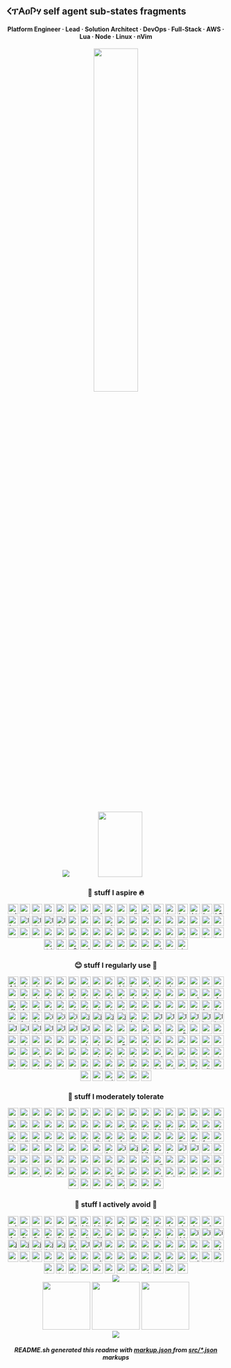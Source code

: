 ## 𐌂ፕ𐌀ዐ𐌐ሃ self agent sub-states fragments

<!-- generated with
     ░░░░░░░░░░░░░░░░░░░░░░░░░░░░░░░░░░░░░░░░░░░░░░░
     ░░█▀▄▀█ ▄▀█ █▀█ █▄▀ █░█ █▀█ ░ ░░█ █▀ █▀█ █▄░█░░
     ░░█░▀░█ █▀█ █▀▄ █░█ █▄█ █▀▀ ▄ █▄█ ▄█ █▄█ █░▀█░░
     ░░ github.com/metaory/markup.json ░░░░░░░░░░░░░ -->
<div
  align="center"
>
  <h4>
    Platform Engineer · Lead · Solution Architect · DevOps · Full-Stack · AWS · Lua · Node · Linux · nVim
  </h4>
</div>

<div
  align="center"
>
  <img
    src="https://raw.githubusercontent.com/metaory/metaory/master/.github/assets/hr1.png"
    width="45%"
   />
</div>
<div
  align="center"
>
  <img
    src="https://raw.githubusercontent.com/metaory/metaory/master/.github/assets/mxc.png"
    valign="center"
   />
  <img
    valign="center"
    height="150"
    width="45%"
    src="https://github-readme-stats.vercel.app/api?bg_color=110022&border_radius=30&count_private=true&disable_animations=false&hide_border=true&hide_rank=false&hide_title=true&include_all_commits=true&locale=en&ring_color=4411FF&show=reviews,discussions_started,discussions_answered,prs_merged,prs_merged_percentage&show_icons=true&text_color=6688FF&username=metaory&"
   />
</div>

<div
  align="center"
>
  <img
    sr="https://raw.githubusercontent.com/metaory/metaory/master/.github/assets/hr2.png"
   />
</div>
<div
  align="center"
>
  <h3>
    🤩 stuff I aspire 🔥
  </h3>
  <img
    alt="adventofcode"
    src="https://cdn.simpleicons.org/adventofcode?viewbox=auto&"
    width="24"
    height="24"
   />
  <img
    alt="arc"
    src="https://cdn.simpleicons.org/arc?viewbox=auto&"
    width="24"
    height="24"
   />
  <img
    alt="arduino"
    src="https://cdn.simpleicons.org/arduino?viewbox=auto&"
    width="24"
    height="24"
   />
  <img
    alt="awesomelists"
    src="https://cdn.simpleicons.org/awesomelists?viewbox=auto&"
    width="24"
    height="24"
   />
  <img
    alt="c"
    src="https://cdn.simpleicons.org/c?viewbox=auto&"
    width="24"
    height="24"
   />
  <img
    alt="cmake"
    src="https://cdn.simpleicons.org/cmake?viewbox=auto&"
    width="24"
    height="24"
   />
  <img
    alt="cncf"
    src="https://cdn.simpleicons.org/cncf?viewbox=auto&"
    width="24"
    height="24"
   />
  <img
    alt="cplusplus"
    src="https://cdn.simpleicons.org/cplusplus?viewbox=auto&"
    width="24"
    height="24"
   />
  <img
    alt="creativecommons"
    src="https://cdn.simpleicons.org/creativecommons?viewbox=auto&"
    width="24"
    height="24"
   />
  <img
    alt="crunchbase"
    src="https://cdn.simpleicons.org/crunchbase?viewbox=auto&"
    width="24"
    height="24"
   />
  <img
    alt="elixir"
    src="https://cdn.simpleicons.org/elixir?viewbox=auto&"
    width="24"
    height="24"
   />
  <img
    alt="erlang"
    src="https://cdn.simpleicons.org/erlang?viewbox=auto&"
    width="24"
    height="24"
   />
  <img
    alt="gnu"
    src="https://cdn.simpleicons.org/gnu?viewbox=auto&"
    width="24"
    height="24"
   />
  <img
    alt="haskell"
    src="https://cdn.simpleicons.org/haskell?viewbox=auto&"
    width="24"
    height="24"
   />
  <img
    alt="houdini"
    src="https://cdn.simpleicons.org/houdini?viewbox=auto&"
    width="24"
    height="24"
   />
  <img
    alt="htmx"
    src="https://cdn.simpleicons.org/htmx?viewbox=auto&"
    width="24"
    height="24"
   />
  <img
    alt="hyprland"
    src="https://cdn.simpleicons.org/hyprland?viewbox=auto&"
    width="24"
    height="24"
   />
  <img
    alt="k3s"
    src="https://cdn.simpleicons.org/k3s?viewbox=auto&"
    width="24"
    height="24"
   />
  <img
    alt="kubernetes"
    src="https://cdn.simpleicons.org/kubernetes?viewbox=auto&"
    width="24"
    height="24"
   />
  <img
    alt="leptos"
    src="https://cdn.simpleicons.org/leptos?viewbox=auto&"
    width="24"
    height="24"
   />
  <img
    alt="libuv"
    src="https://cdn.simpleicons.org/libuv?viewbox=auto&"
    width="24"
    height="24"
   />
  <img
    alt="linuxfoundation"
    src="https://cdn.simpleicons.org/linuxfoundation?viewbox=auto&"
    width="24"
    height="24"
   />
  <img
    alt="llvm"
    src="https://cdn.simpleicons.org/llvm?viewbox=auto&"
    width="24"
    height="24"
   />
  <img
    alt="mapbox"
    src="https://cdn.simpleicons.org/mapbox?viewbox=auto&"
    width="24"
    height="24"
   />
  <img
    alt="mqtt"
    src="https://cdn.simpleicons.org/mqtt?viewbox=auto&"
    width="24"
    height="24"
   />
  <img
    alt="nasa"
    src="https://cdn.simpleicons.org/nasa?viewbox=auto&"
    width="24"
    height="24"
   />
  <img
    alt="nim"
    src="https://cdn.simpleicons.org/nim?viewbox=auto&"
    width="24"
    height="24"
   />
  <img
    alt="ocaml"
    src="https://cdn.simpleicons.org/ocaml?viewbox=auto&"
    width="24"
    height="24"
   />
  <img
    alt="opel"
    src="https://cdn.simpleicons.org/opel?viewbox=auto&"
    width="24"
    height="24"
   />
  <img
    alt="openapiinitiative"
    src="https://cdn.simpleicons.org/openapiinitiative?viewbox=auto&"
    width="24"
    height="24"
   />
  <img
    alt="opencollective"
    src="https://cdn.simpleicons.org/opencollective?viewbox=auto&"
    width="24"
    height="24"
   />
  <img
    alt="openfaas"
    src="https://cdn.simpleicons.org/openfaas?viewbox=auto&"
    width="24"
    height="24"
   />
  <img
    alt="opengl"
    src="https://cdn.simpleicons.org/opengl?viewbox=auto&"
    width="24"
    height="24"
   />
  <img
    alt="openid"
    src="https://cdn.simpleicons.org/openid?viewbox=auto&"
    width="24"
    height="24"
   />
  <img
    alt="openjsfoundation"
    src="https://cdn.simpleicons.org/openjsfoundation?viewbox=auto&"
    width="24"
    height="24"
   />
  <img
    alt="openlayers"
    src="https://cdn.simpleicons.org/openlayers?viewbox=auto&"
    width="24"
    height="24"
   />
  <img
    alt="opensourceinitiative"
    src="https://cdn.simpleicons.org/opensourceinitiative?viewbox=auto&"
    width="24"
    height="24"
   />
  <img
    alt="openssl"
    src="https://cdn.simpleicons.org/openssl?viewbox=auto&"
    width="24"
    height="24"
   />
  <img
    alt="opentofu"
    src="https://cdn.simpleicons.org/opentofu?viewbox=auto&"
    width="24"
    height="24"
   />
  <img
    alt="pocketbase"
    src="https://cdn.simpleicons.org/pocketbase?viewbox=auto&"
    width="24"
    height="24"
   />
  <img
    alt="prometheus"
    src="https://cdn.simpleicons.org/prometheus?viewbox=auto&"
    width="24"
    height="24"
   />
  <img
    alt="protondb"
    src="https://cdn.simpleicons.org/protondb?viewbox=auto&"
    width="24"
    height="24"
   />
  <img
    alt="qwik"
    src="https://cdn.simpleicons.org/qwik?viewbox=auto&"
    width="24"
    height="24"
   />
  <img
    alt="rabbitmq"
    src="https://cdn.simpleicons.org/rabbitmq?viewbox=auto&"
    width="24"
    height="24"
   />
  <img
    alt="remix"
    src="https://cdn.simpleicons.org/remix?viewbox=auto&"
    width="24"
    height="24"
   />
  <img
    alt="rust"
    src="https://cdn.simpleicons.org/rust?viewbox=auto&"
    width="24"
    height="24"
   />
  <img
    alt="sennheiser"
    src="https://cdn.simpleicons.org/sennheiser?viewbox=auto&"
    width="24"
    height="24"
   />
  <img
    alt="snowflake"
    src="https://cdn.simpleicons.org/snowflake?viewbox=auto&"
    width="24"
    height="24"
   />
  <img
    alt="spacex"
    src="https://cdn.simpleicons.org/spacex?viewbox=auto&"
    width="24"
    height="24"
   />
  <img
    alt="stackshare"
    src="https://cdn.simpleicons.org/stackshare?viewbox=auto&"
    width="24"
    height="24"
   />
  <img
    alt="steamdb"
    src="https://cdn.simpleicons.org/steamdb?viewbox=auto&"
    width="24"
    height="24"
   />
  <img
    alt="surrealdb"
    src="https://cdn.simpleicons.org/surrealdb?viewbox=auto&"
    width="24"
    height="24"
   />
  <img
    alt="temporal"
    src="https://cdn.simpleicons.org/temporal?viewbox=auto&"
    width="24"
    height="24"
   />
  <img
    alt="torproject"
    src="https://cdn.simpleicons.org/torproject?viewbox=auto&"
    width="24"
    height="24"
   />
  <img
    alt="trivy"
    src="https://cdn.simpleicons.org/trivy?viewbox=auto&"
    width="24"
    height="24"
   />
  <img
    alt="turso"
    src="https://cdn.simpleicons.org/turso?viewbox=auto&"
    width="24"
    height="24"
   />
  <img
    alt="v8"
    src="https://cdn.simpleicons.org/v8?viewbox=auto&"
    width="24"
    height="24"
   />
  <img
    alt="valve"
    src="https://cdn.simpleicons.org/valve?viewbox=auto&"
    width="24"
    height="24"
   />
  <img
    alt="wasmer"
    src="https://cdn.simpleicons.org/wasmer?viewbox=auto&"
    width="24"
    height="24"
   />
  <img
    alt="wayland"
    src="https://cdn.simpleicons.org/wayland?viewbox=auto&"
    width="24"
    height="24"
   />
  <img
    alt="webassembly"
    src="https://cdn.simpleicons.org/webassembly?viewbox=auto&"
    width="24"
    height="24"
   />
  <img
    alt="webauthn"
    src="https://cdn.simpleicons.org/webauthn?viewbox=auto&"
    width="24"
    height="24"
   />
  <img
    alt="webgl"
    src="https://cdn.simpleicons.org/webgl?viewbox=auto&"
    width="24"
    height="24"
   />
  <img
    alt="xdotorg"
    src="https://cdn.simpleicons.org/xdotorg?viewbox=auto&"
    width="24"
    height="24"
   />
  <img
    alt="zedindustries"
    src="https://cdn.simpleicons.org/zedindustries?viewbox=auto&"
    width="24"
    height="24"
   />
  <img
    alt="zig"
    src="https://cdn.simpleicons.org/zig?viewbox=auto&"
    width="24"
    height="24"
   />
</div>

<div
  align="center"
>
  <img
    sr="https://raw.githubusercontent.com/metaory/metaory/master/.github/assets/hr1.png"
   />
</div>
<div
  align="center"
>
  <h3>
    😊 stuff I regularly use 🚀
  </h3>
  <img
    alt="1dot1dot1dot1"
    src="https://cdn.simpleicons.org/1dot1dot1dot1?viewbox=auto&"
    width="24"
    height="24"
   />
  <img
    alt="alacritty"
    src="https://cdn.simpleicons.org/alacritty?viewbox=auto&"
    width="24"
    height="24"
   />
  <img
    alt="alpinelinux"
    src="https://cdn.simpleicons.org/alpinelinux?viewbox=auto&"
    width="24"
    height="24"
   />
  <img
    alt="archlinux"
    src="https://cdn.simpleicons.org/archlinux?viewbox=auto&"
    width="24"
    height="24"
   />
  <img
    alt="asciidoctor"
    src="https://cdn.simpleicons.org/asciidoctor?viewbox=auto&"
    width="24"
    height="24"
   />
  <img
    alt="asciinema"
    src="https://cdn.simpleicons.org/asciinema?viewbox=auto&"
    width="24"
    height="24"
   />
  <img
    alt="astro"
    src="https://cdn.simpleicons.org/astro?viewbox=auto&"
    width="24"
    height="24"
   />
  <img
    alt="authy"
    src="https://cdn.simpleicons.org/authy?viewbox=auto&"
    width="24"
    height="24"
   />
  <img
    alt="awesomewm"
    src="https://cdn.simpleicons.org/awesomewm?viewbox=auto&"
    width="24"
    height="24"
   />
  <img
    alt="biome"
    src="https://cdn.simpleicons.org/biome?viewbox=auto&"
    width="24"
    height="24"
   />
  <img
    alt="bun"
    src="https://cdn.simpleicons.org/bun?viewbox=auto&"
    width="24"
    height="24"
   />
  <img
    alt="caldotcom"
    src="https://cdn.simpleicons.org/caldotcom?viewbox=auto&"
    width="24"
    height="24"
   />
  <img
    alt="cloudflarepages"
    src="https://cdn.simpleicons.org/cloudflarepages?viewbox=auto&"
    width="24"
    height="24"
   />
  <img
    alt="cloudflareworkers"
    src="https://cdn.simpleicons.org/cloudflareworkers?viewbox=auto&"
    width="24"
    height="24"
   />
  <img
    alt="commitlint"
    src="https://cdn.simpleicons.org/commitlint?viewbox=auto&"
    width="24"
    height="24"
   />
  <img
    alt="crunchyroll"
    src="https://cdn.simpleicons.org/crunchyroll?viewbox=auto&"
    width="24"
    height="24"
   />
  <img
    alt="css3"
    src="https://cdn.simpleicons.org/css3?viewbox=auto&"
    width="24"
    height="24"
   />
  <img
    alt="cssmodules"
    src="https://cdn.simpleicons.org/cssmodules?viewbox=auto&"
    width="24"
    height="24"
   />
  <img
    alt="curl"
    src="https://cdn.simpleicons.org/curl?viewbox=auto&"
    width="24"
    height="24"
   />
  <img
    alt="darkreader"
    src="https://cdn.simpleicons.org/darkreader?viewbox=auto&"
    width="24"
    height="24"
   />
  <img
    alt="deno"
    src="https://cdn.simpleicons.org/deno?viewbox=auto&"
    width="24"
    height="24"
   />
  <img
    alt="devrant"
    src="https://cdn.simpleicons.org/devrant?viewbox=auto&"
    width="24"
    height="24"
   />
  <img
    alt="docker"
    src="https://cdn.simpleicons.org/docker?viewbox=auto&"
    width="24"
    height="24"
   />
  <img
    alt="docusaurus"
    src="https://cdn.simpleicons.org/docusaurus?viewbox=auto&"
    width="24"
    height="24"
   />
  <img
    alt="dota2"
    src="https://cdn.simpleicons.org/dota2?viewbox=auto&"
    width="24"
    height="24"
   />
  <img
    alt="dotenv"
    src="https://cdn.simpleicons.org/dotenv?viewbox=auto&"
    width="24"
    height="24"
   />
  <img
    alt="drizzle"
    src="https://cdn.simpleicons.org/drizzle?viewbox=auto&"
    width="24"
    height="24"
   />
  <img
    alt="duckdb"
    src="https://cdn.simpleicons.org/duckdb?viewbox=auto&"
    width="24"
    height="24"
   />
  <img
    alt="duckduckgo"
    src="https://cdn.simpleicons.org/duckduckgo?viewbox=auto&"
    width="24"
    height="24"
   />
  <img
    alt="elastic"
    src="https://cdn.simpleicons.org/elastic?viewbox=auto&"
    width="24"
    height="24"
   />
  <img
    alt="elasticsearch"
    src="https://cdn.simpleicons.org/elasticsearch?viewbox=auto&"
    width="24"
    height="24"
   />
  <img
    alt="envoyproxy"
    src="https://cdn.simpleicons.org/envoyproxy?viewbox=auto&"
    width="24"
    height="24"
   />
  <img
    alt="esbuild"
    src="https://cdn.simpleicons.org/esbuild?viewbox=auto&"
    width="24"
    height="24"
   />
  <img
    alt="eslint"
    src="https://cdn.simpleicons.org/eslint?viewbox=auto&"
    width="24"
    height="24"
   />
  <img
    alt="excalidraw"
    src="https://cdn.simpleicons.org/excalidraw?viewbox=auto&"
    width="24"
    height="24"
   />
  <img
    alt="fastapi"
    src="https://cdn.simpleicons.org/fastapi?viewbox=auto&"
    width="24"
    height="24"
   />
  <img
    alt="ffmpeg"
    src="https://cdn.simpleicons.org/ffmpeg?viewbox=auto&"
    width="24"
    height="24"
   />
  <img
    alt="fontbase"
    src="https://cdn.simpleicons.org/fontbase?viewbox=auto&"
    width="24"
    height="24"
   />
  <img
    alt="gimp"
    src="https://cdn.simpleicons.org/gimp?viewbox=auto&"
    width="24"
    height="24"
   />
  <img
    alt="giphy"
    src="https://cdn.simpleicons.org/giphy?viewbox=auto&"
    width="24"
    height="24"
   />
  <img
    alt="git"
    src="https://cdn.simpleicons.org/git?viewbox=auto&"
    width="24"
    height="24"
   />
  <img
    alt="gitbook"
    src="https://cdn.simpleicons.org/gitbook?viewbox=auto&"
    width="24"
    height="24"
   />
  <img
    alt="github"
    src="https://cdn.simpleicons.org/github?viewbox=auto&"
    width="24"
    height="24"
   />
  <img
    alt="githubactions"
    src="https://cdn.simpleicons.org/githubactions?viewbox=auto&"
    width="24"
    height="24"
   />
  <img
    alt="githubpages"
    src="https://cdn.simpleicons.org/githubpages?viewbox=auto&"
    width="24"
    height="24"
   />
  <img
    alt="gitkraken"
    src="https://cdn.simpleicons.org/gitkraken?viewbox=auto&"
    width="24"
    height="24"
   />
  <img
    alt="gitter"
    src="https://cdn.simpleicons.org/gitter?viewbox=auto&"
    width="24"
    height="24"
   />
  <img
    alt="gnubash"
    src="https://cdn.simpleicons.org/gnubash?viewbox=auto&"
    width="24"
    height="24"
   />
  <img
    alt="go"
    src="https://cdn.simpleicons.org/go?viewbox=auto&"
    width="24"
    height="24"
   />
  <img
    alt="graphite"
    src="https://cdn.simpleicons.org/graphite?viewbox=auto&"
    width="24"
    height="24"
   />
  <img
    alt="gravatar"
    src="https://cdn.simpleicons.org/gravatar?viewbox=auto&"
    width="24"
    height="24"
   />
  <img
    alt="gtk"
    src="https://cdn.simpleicons.org/gtk?viewbox=auto&"
    width="24"
    height="24"
   />
  <img
    alt="headlessui"
    src="https://cdn.simpleicons.org/headlessui?viewbox=auto&"
    width="24"
    height="24"
   />
  <img
    alt="hono"
    src="https://cdn.simpleicons.org/hono?viewbox=auto&"
    width="24"
    height="24"
   />
  <img
    alt="hoppscotch"
    src="https://cdn.simpleicons.org/hoppscotch?viewbox=auto&"
    width="24"
    height="24"
   />
  <img
    alt="hotjar"
    src="https://cdn.simpleicons.org/hotjar?viewbox=auto&"
    width="24"
    height="24"
   />
  <img
    alt="html5"
    src="https://cdn.simpleicons.org/html5?viewbox=auto&"
    width="24"
    height="24"
   />
  <img
    alt="iconify"
    src="https://cdn.simpleicons.org/iconify?viewbox=auto&"
    width="24"
    height="24"
   />
  <img
    alt="ifttt"
    src="https://cdn.simpleicons.org/ifttt?viewbox=auto&"
    width="24"
    height="24"
   />
  <img
    alt="inkscape"
    src="https://cdn.simpleicons.org/inkscape?viewbox=auto&"
    width="24"
    height="24"
   />
  <img
    alt="javascript"
    src="https://cdn.simpleicons.org/javascript?viewbox=auto&"
    width="24"
    height="24"
   />
  <img
    alt="json"
    src="https://cdn.simpleicons.org/json?viewbox=auto&"
    width="24"
    height="24"
   />
  <img
    alt="jsonwebtokens"
    src="https://cdn.simpleicons.org/jsonwebtokens?viewbox=auto&"
    width="24"
    height="24"
   />
  <img
    alt="jsr"
    src="https://cdn.simpleicons.org/jsr?viewbox=auto&"
    width="24"
    height="24"
   />
  <img
    alt="knowledgebase"
    src="https://cdn.simpleicons.org/knowledgebase?viewbox=auto&"
    width="24"
    height="24"
   />
  <img
    alt="koa"
    src="https://cdn.simpleicons.org/koa?viewbox=auto&"
    width="24"
    height="24"
   />
  <img
    alt="less"
    src="https://cdn.simpleicons.org/less?viewbox=auto&"
    width="24"
    height="24"
   />
  <img
    alt="letsencrypt"
    src="https://cdn.simpleicons.org/letsencrypt?viewbox=auto&"
    width="24"
    height="24"
   />
  <img
    alt="libreoffice"
    src="https://cdn.simpleicons.org/libreoffice?viewbox=auto&"
    width="24"
    height="24"
   />
  <img
    alt="lightning"
    src="https://cdn.simpleicons.org/lightning?viewbox=auto&"
    width="24"
    height="24"
   />
  <img
    alt="linear"
    src="https://cdn.simpleicons.org/linear?viewbox=auto&"
    width="24"
    height="24"
   />
  <img
    alt="linux"
    src="https://cdn.simpleicons.org/linux?viewbox=auto&"
    width="24"
    height="24"
   />
  <img
    alt="linuxcontainers"
    src="https://cdn.simpleicons.org/linuxcontainers?viewbox=auto&"
    width="24"
    height="24"
   />
  <img
    alt="linuxserver"
    src="https://cdn.simpleicons.org/linuxserver?viewbox=auto&"
    width="24"
    height="24"
   />
  <img
    alt="lit"
    src="https://cdn.simpleicons.org/lit?viewbox=auto&"
    width="24"
    height="24"
   />
  <img
    alt="logseq"
    src="https://cdn.simpleicons.org/logseq?viewbox=auto&"
    width="24"
    height="24"
   />
  <img
    alt="loom"
    src="https://cdn.simpleicons.org/loom?viewbox=auto&"
    width="24"
    height="24"
   />
  <img
    alt="lua"
    src="https://cdn.simpleicons.org/lua?viewbox=auto&"
    width="24"
    height="24"
   />
  <img
    alt="lucia"
    src="https://cdn.simpleicons.org/lucia?viewbox=auto&"
    width="24"
    height="24"
   />
  <img
    alt="make"
    src="https://cdn.simpleicons.org/make?viewbox=auto&"
    width="24"
    height="24"
   />
  <img
    alt="man"
    src="https://cdn.simpleicons.org/man?viewbox=auto&"
    width="24"
    height="24"
   />
  <img
    alt="markdown"
    src="https://cdn.simpleicons.org/markdown?viewbox=auto&"
    width="24"
    height="24"
   />
  <img
    alt="mdx"
    src="https://cdn.simpleicons.org/mdx?viewbox=auto&"
    width="24"
    height="24"
   />
  <img
    alt="microstrategy"
    src="https://cdn.simpleicons.org/microstrategy?viewbox=auto&"
    width="24"
    height="24"
   />
  <img
    alt="miro"
    src="https://cdn.simpleicons.org/miro?viewbox=auto&"
    width="24"
    height="24"
   />
  <img
    alt="mpv"
    src="https://cdn.simpleicons.org/mpv?viewbox=auto&"
    width="24"
    height="24"
   />
  <img
    alt="n8n"
    src="https://cdn.simpleicons.org/n8n?viewbox=auto&"
    width="24"
    height="24"
   />
  <img
    alt="neovim"
    src="https://cdn.simpleicons.org/neovim?viewbox=auto&"
    width="24"
    height="24"
   />
  <img
    alt="nginx"
    src="https://cdn.simpleicons.org/nginx?viewbox=auto&"
    width="24"
    height="24"
   />
  <img
    alt="nginxproxymanager"
    src="https://cdn.simpleicons.org/nginxproxymanager?viewbox=auto&"
    width="24"
    height="24"
   />
  <img
    alt="ngrok"
    src="https://cdn.simpleicons.org/ngrok?viewbox=auto&"
    width="24"
    height="24"
   />
  <img
    alt="nixos"
    src="https://cdn.simpleicons.org/nixos?viewbox=auto&"
    width="24"
    height="24"
   />
  <img
    alt="nodedotjs"
    src="https://cdn.simpleicons.org/nodedotjs?viewbox=auto&"
    width="24"
    height="24"
   />
  <img
    alt="nomad"
    src="https://cdn.simpleicons.org/nomad?viewbox=auto&"
    width="24"
    height="24"
   />
  <img
    alt="notion"
    src="https://cdn.simpleicons.org/notion?viewbox=auto&"
    width="24"
    height="24"
   />
  <img
    alt="npm"
    src="https://cdn.simpleicons.org/npm?viewbox=auto&"
    width="24"
    height="24"
   />
  <img
    alt="observable"
    src="https://cdn.simpleicons.org/observable?viewbox=auto&"
    width="24"
    height="24"
   />
  <img
    alt="obsidian"
    src="https://cdn.simpleicons.org/obsidian?viewbox=auto&"
    width="24"
    height="24"
   />
  <img
    alt="outline"
    src="https://cdn.simpleicons.org/outline?viewbox=auto&"
    width="24"
    height="24"
   />
  <img
    alt="p5dotjs"
    src="https://cdn.simpleicons.org/p5dotjs?viewbox=auto&"
    width="24"
    height="24"
   />
  <img
    alt="pagerduty"
    src="https://cdn.simpleicons.org/pagerduty?viewbox=auto&"
    width="24"
    height="24"
   />
  <img
    alt="planetscale"
    src="https://cdn.simpleicons.org/planetscale?viewbox=auto&"
    width="24"
    height="24"
   />
  <img
    alt="postgresql"
    src="https://cdn.simpleicons.org/postgresql?viewbox=auto&"
    width="24"
    height="24"
   />
  <img
    alt="precommit"
    src="https://cdn.simpleicons.org/precommit?viewbox=auto&"
    width="24"
    height="24"
   />
  <img
    alt="prettier"
    src="https://cdn.simpleicons.org/prettier?viewbox=auto&"
    width="24"
    height="24"
   />
  <img
    alt="proton"
    src="https://cdn.simpleicons.org/proton?viewbox=auto&"
    width="24"
    height="24"
   />
  <img
    alt="puppeteer"
    src="https://cdn.simpleicons.org/puppeteer?viewbox=auto&"
    width="24"
    height="24"
   />
  <img
    alt="qmk"
    src="https://cdn.simpleicons.org/qmk?viewbox=auto&"
    width="24"
    height="24"
   />
  <img
    alt="radixui"
    src="https://cdn.simpleicons.org/radixui?viewbox=auto&"
    width="24"
    height="24"
   />
  <img
    alt="replit"
    src="https://cdn.simpleicons.org/replit?viewbox=auto&"
    width="24"
    height="24"
   />
  <img
    alt="rollupdotjs"
    src="https://cdn.simpleicons.org/rollupdotjs?viewbox=auto&"
    width="24"
    height="24"
   />
  <img
    alt="runkit"
    src="https://cdn.simpleicons.org/runkit?viewbox=auto&"
    width="24"
    height="24"
   />
  <img
    alt="semanticrelease"
    src="https://cdn.simpleicons.org/semanticrelease?viewbox=auto&"
    width="24"
    height="24"
   />
  <img
    alt="semver"
    src="https://cdn.simpleicons.org/semver?viewbox=auto&"
    width="24"
    height="24"
   />
  <img
    alt="sentry"
    src="https://cdn.simpleicons.org/sentry?viewbox=auto&"
    width="24"
    height="24"
   />
  <img
    alt="shadcnui"
    src="https://cdn.simpleicons.org/shadcnui?viewbox=auto&"
    width="24"
    height="24"
   />
  <img
    alt="shell"
    src="https://cdn.simpleicons.org/shell?viewbox=auto&"
    width="24"
    height="24"
   />
  <img
    alt="signal"
    src="https://cdn.simpleicons.org/signal?viewbox=auto&"
    width="24"
    height="24"
   />
  <img
    alt="slack"
    src="https://cdn.simpleicons.org/slack?viewbox=auto&"
    width="24"
    height="24"
   />
  <img
    alt="spotify"
    src="https://cdn.simpleicons.org/spotify?viewbox=auto&"
    width="24"
    height="24"
   />
  <img
    alt="sqlite"
    src="https://cdn.simpleicons.org/sqlite?viewbox=auto&"
    width="24"
    height="24"
   />
  <img
    alt="sst"
    src="https://cdn.simpleicons.org/sst?viewbox=auto&"
    width="24"
    height="24"
   />
  <img
    alt="stackbit"
    src="https://cdn.simpleicons.org/stackbit?viewbox=auto&"
    width="24"
    height="24"
   />
  <img
    alt="stackedit"
    src="https://cdn.simpleicons.org/stackedit?viewbox=auto&"
    width="24"
    height="24"
   />
  <img
    alt="standardjs"
    src="https://cdn.simpleicons.org/standardjs?viewbox=auto&"
    width="24"
    height="24"
   />
  <img
    alt="starbucks"
    src="https://cdn.simpleicons.org/starbucks?viewbox=auto&"
    width="24"
    height="24"
   />
  <img
    alt="steam"
    src="https://cdn.simpleicons.org/steam?viewbox=auto&"
    width="24"
    height="24"
   />
  <img
    alt="stencil"
    src="https://cdn.simpleicons.org/stencil?viewbox=auto&"
    width="24"
    height="24"
   />
  <img
    alt="stylelint"
    src="https://cdn.simpleicons.org/stylelint?viewbox=auto&"
    width="24"
    height="24"
   />
  <img
    alt="stylus"
    src="https://cdn.simpleicons.org/stylus?viewbox=auto&"
    width="24"
    height="24"
   />
  <img
    alt="suckless"
    src="https://cdn.simpleicons.org/suckless?viewbox=auto&"
    width="24"
    height="24"
   />
  <img
    alt="svelte"
    src="https://cdn.simpleicons.org/svelte?viewbox=auto&"
    width="24"
    height="24"
   />
  <img
    alt="svg"
    src="https://cdn.simpleicons.org/svg?viewbox=auto&"
    width="24"
    height="24"
   />
  <img
    alt="swc"
    src="https://cdn.simpleicons.org/swc?viewbox=auto&"
    width="24"
    height="24"
   />
  <img
    alt="tauri"
    src="https://cdn.simpleicons.org/tauri?viewbox=auto&"
    width="24"
    height="24"
   />
  <img
    alt="tmux"
    src="https://cdn.simpleicons.org/tmux?viewbox=auto&"
    width="24"
    height="24"
   />
  <img
    alt="toml"
    src="https://cdn.simpleicons.org/toml?viewbox=auto&"
    width="24"
    height="24"
   />
  <img
    alt="travisci"
    src="https://cdn.simpleicons.org/travisci?viewbox=auto&"
    width="24"
    height="24"
   />
  <img
    alt="tui"
    src="https://cdn.simpleicons.org/tui?viewbox=auto&"
    width="24"
    height="24"
   />
  <img
    alt="unicode"
    src="https://cdn.simpleicons.org/unicode?viewbox=auto&"
    width="24"
    height="24"
   />
  <img
    alt="uniqlo"
    src="https://cdn.simpleicons.org/uniqlo?viewbox=auto&"
    width="24"
    height="24"
   />
  <img
    alt="vim"
    src="https://cdn.simpleicons.org/vim?viewbox=auto&"
    width="24"
    height="24"
   />
  <img
    alt="vite"
    src="https://cdn.simpleicons.org/vite?viewbox=auto&"
    width="24"
    height="24"
   />
  <img
    alt="wakatime"
    src="https://cdn.simpleicons.org/wakatime?viewbox=auto&"
    width="24"
    height="24"
   />
  <img
    alt="webcomponentsdotorg"
    src="https://cdn.simpleicons.org/webcomponentsdotorg?viewbox=auto&"
    width="24"
    height="24"
   />
  <img
    alt="wezterm"
    src="https://cdn.simpleicons.org/wezterm?viewbox=auto&"
    width="24"
    height="24"
   />
  <img
    alt="wikidata"
    src="https://cdn.simpleicons.org/wikidata?viewbox=auto&"
    width="24"
    height="24"
   />
  <img
    alt="yaml"
    src="https://cdn.simpleicons.org/yaml?viewbox=auto&"
    width="24"
    height="24"
   />
  <img
    alt="zapier"
    src="https://cdn.simpleicons.org/zapier?viewbox=auto&"
    width="24"
    height="24"
   />
  <img
    alt="zsh"
    src="https://cdn.simpleicons.org/zsh?viewbox=auto&"
    width="24"
    height="24"
   />
</div>

<div
  align="center"
>
  <img
    sr="https://raw.githubusercontent.com/metaory/metaory/master/.github/assets/hr2.png"
   />
</div>
<div
  align="center"
>
  <h3>
    🤢 stuff I moderately tolerate
  </h3>
  <img
    alt="amazon"
    src="https://cdn.simpleicons.org/amazon?viewbox=auto&"
    width="24"
    height="24"
   />
  <img
    alt="amazonapigateway"
    src="https://cdn.simpleicons.org/amazonapigateway?viewbox=auto&"
    width="24"
    height="24"
   />
  <img
    alt="amazoncloudwatch"
    src="https://cdn.simpleicons.org/amazoncloudwatch?viewbox=auto&"
    width="24"
    height="24"
   />
  <img
    alt="amazoncognito"
    src="https://cdn.simpleicons.org/amazoncognito?viewbox=auto&"
    width="24"
    height="24"
   />
  <img
    alt="amazondocumentdb"
    src="https://cdn.simpleicons.org/amazondocumentdb?viewbox=auto&"
    width="24"
    height="24"
   />
  <img
    alt="amazondynamodb"
    src="https://cdn.simpleicons.org/amazondynamodb?viewbox=auto&"
    width="24"
    height="24"
   />
  <img
    alt="amazonec2"
    src="https://cdn.simpleicons.org/amazonec2?viewbox=auto&"
    width="24"
    height="24"
   />
  <img
    alt="amazonecs"
    src="https://cdn.simpleicons.org/amazonecs?viewbox=auto&"
    width="24"
    height="24"
   />
  <img
    alt="amazoneks"
    src="https://cdn.simpleicons.org/amazoneks?viewbox=auto&"
    width="24"
    height="24"
   />
  <img
    alt="amazonelasticache"
    src="https://cdn.simpleicons.org/amazonelasticache?viewbox=auto&"
    width="24"
    height="24"
   />
  <img
    alt="amazoniam"
    src="https://cdn.simpleicons.org/amazoniam?viewbox=auto&"
    width="24"
    height="24"
   />
  <img
    alt="amazonroute53"
    src="https://cdn.simpleicons.org/amazonroute53?viewbox=auto&"
    width="24"
    height="24"
   />
  <img
    alt="amazons3"
    src="https://cdn.simpleicons.org/amazons3?viewbox=auto&"
    width="24"
    height="24"
   />
  <img
    alt="amazonsimpleemailservice"
    src="https://cdn.simpleicons.org/amazonsimpleemailservice?viewbox=auto&"
    width="24"
    height="24"
   />
  <img
    alt="amazonsqs"
    src="https://cdn.simpleicons.org/amazonsqs?viewbox=auto&"
    width="24"
    height="24"
   />
  <img
    alt="amazonwebservices"
    src="https://cdn.simpleicons.org/amazonwebservices?viewbox=auto&"
    width="24"
    height="24"
   />
  <img
    alt="antdesign"
    src="https://cdn.simpleicons.org/antdesign?viewbox=auto&"
    width="24"
    height="24"
   />
  <img
    alt="anthropic"
    src="https://cdn.simpleicons.org/anthropic?viewbox=auto&"
    width="24"
    height="24"
   />
  <img
    alt="apache"
    src="https://cdn.simpleicons.org/apache?viewbox=auto&"
    width="24"
    height="24"
   />
  <img
    alt="apollographql"
    src="https://cdn.simpleicons.org/apollographql?viewbox=auto&"
    width="24"
    height="24"
   />
  <img
    alt="apple"
    src="https://cdn.simpleicons.org/apple?viewbox=auto&"
    width="24"
    height="24"
   />
  <img
    alt="argo"
    src="https://cdn.simpleicons.org/argo?viewbox=auto&"
    width="24"
    height="24"
   />
  <img
    alt="asana"
    src="https://cdn.simpleicons.org/asana?viewbox=auto&"
    width="24"
    height="24"
   />
  <img
    alt="auth0"
    src="https://cdn.simpleicons.org/auth0?viewbox=auto&"
    width="24"
    height="24"
   />
  <img
    alt="awsamplify"
    src="https://cdn.simpleicons.org/awsamplify?viewbox=auto&"
    width="24"
    height="24"
   />
  <img
    alt="awslambda"
    src="https://cdn.simpleicons.org/awslambda?viewbox=auto&"
    width="24"
    height="24"
   />
  <img
    alt="awssecretsmanager"
    src="https://cdn.simpleicons.org/awssecretsmanager?viewbox=auto&"
    width="24"
    height="24"
   />
  <img
    alt="axios"
    src="https://cdn.simpleicons.org/axios?viewbox=auto&"
    width="24"
    height="24"
   />
  <img
    alt="babel"
    src="https://cdn.simpleicons.org/babel?viewbox=auto&"
    width="24"
    height="24"
   />
  <img
    alt="backbonedotjs"
    src="https://cdn.simpleicons.org/backbonedotjs?viewbox=auto&"
    width="24"
    height="24"
   />
  <img
    alt="bit"
    src="https://cdn.simpleicons.org/bit?viewbox=auto&"
    width="24"
    height="24"
   />
  <img
    alt="brave"
    src="https://cdn.simpleicons.org/brave?viewbox=auto&"
    width="24"
    height="24"
   />
  <img
    alt="buildkite"
    src="https://cdn.simpleicons.org/buildkite?viewbox=auto&"
    width="24"
    height="24"
   />
  <img
    alt="calendly"
    src="https://cdn.simpleicons.org/calendly?viewbox=auto&"
    width="24"
    height="24"
   />
  <img
    alt="centos"
    src="https://cdn.simpleicons.org/centos?viewbox=auto&"
    width="24"
    height="24"
   />
  <img
    alt="circleci"
    src="https://cdn.simpleicons.org/circleci?viewbox=auto&"
    width="24"
    height="24"
   />
  <img
    alt="clerk"
    src="https://cdn.simpleicons.org/clerk?viewbox=auto&"
    width="24"
    height="24"
   />
  <img
    alt="clickup"
    src="https://cdn.simpleicons.org/clickup?viewbox=auto&"
    width="24"
    height="24"
   />
  <img
    alt="cloudflare"
    src="https://cdn.simpleicons.org/cloudflare?viewbox=auto&"
    width="24"
    height="24"
   />
  <img
    alt="codesandbox"
    src="https://cdn.simpleicons.org/codesandbox?viewbox=auto&"
    width="24"
    height="24"
   />
  <img
    alt="couchbase"
    src="https://cdn.simpleicons.org/couchbase?viewbox=auto&"
    width="24"
    height="24"
   />
  <img
    alt="crowdin"
    src="https://cdn.simpleicons.org/crowdin?viewbox=auto&"
    width="24"
    height="24"
   />
  <img
    alt="datadog"
    src="https://cdn.simpleicons.org/datadog?viewbox=auto&"
    width="24"
    height="24"
   />
  <img
    alt="dbeaver"
    src="https://cdn.simpleicons.org/dbeaver?viewbox=auto&"
    width="24"
    height="24"
   />
  <img
    alt="debian"
    src="https://cdn.simpleicons.org/debian?viewbox=auto&"
    width="24"
    height="24"
   />
  <img
    alt="dependabot"
    src="https://cdn.simpleicons.org/dependabot?viewbox=auto&"
    width="24"
    height="24"
   />
  <img
    alt="discord"
    src="https://cdn.simpleicons.org/discord?viewbox=auto&"
    width="24"
    height="24"
   />
  <img
    alt="electron"
    src="https://cdn.simpleicons.org/electron?viewbox=auto&"
    width="24"
    height="24"
   />
  <img
    alt="expo"
    src="https://cdn.simpleicons.org/expo?viewbox=auto&"
    width="24"
    height="24"
   />
  <img
    alt="express"
    src="https://cdn.simpleicons.org/express?viewbox=auto&"
    width="24"
    height="24"
   />
  <img
    alt="figma"
    src="https://cdn.simpleicons.org/figma?viewbox=auto&"
    width="24"
    height="24"
   />
  <img
    alt="firefox"
    src="https://cdn.simpleicons.org/firefox?viewbox=auto&"
    width="24"
    height="24"
   />
  <img
    alt="formik"
    src="https://cdn.simpleicons.org/formik?viewbox=auto&"
    width="24"
    height="24"
   />
  <img
    alt="gatsby"
    src="https://cdn.simpleicons.org/gatsby?viewbox=auto&"
    width="24"
    height="24"
   />
  <img
    alt="genius"
    src="https://cdn.simpleicons.org/genius?viewbox=auto&"
    width="24"
    height="24"
   />
  <img
    alt="gmail"
    src="https://cdn.simpleicons.org/gmail?viewbox=auto&"
    width="24"
    height="24"
   />
  <img
    alt="gnuemacs"
    src="https://cdn.simpleicons.org/gnuemacs?viewbox=auto&"
    width="24"
    height="24"
   />
  <img
    alt="google"
    src="https://cdn.simpleicons.org/google?viewbox=auto&"
    width="24"
    height="24"
   />
  <img
    alt="googlechrome"
    src="https://cdn.simpleicons.org/googlechrome?viewbox=auto&"
    width="24"
    height="24"
   />
  <img
    alt="googlecloud"
    src="https://cdn.simpleicons.org/googlecloud?viewbox=auto&"
    width="24"
    height="24"
   />
  <img
    alt="grafana"
    src="https://cdn.simpleicons.org/grafana?viewbox=auto&"
    width="24"
    height="24"
   />
  <img
    alt="graphql"
    src="https://cdn.simpleicons.org/graphql?viewbox=auto&"
    width="24"
    height="24"
   />
  <img
    alt="hubspot"
    src="https://cdn.simpleicons.org/hubspot?viewbox=auto&"
    width="24"
    height="24"
   />
  <img
    alt="icon"
    src="https://cdn.simpleicons.org/icon?viewbox=auto&"
    width="24"
    height="24"
   />
  <img
    alt="jetbrains"
    src="https://cdn.simpleicons.org/jetbrains?viewbox=auto&"
    width="24"
    height="24"
   />
  <img
    alt="kibana"
    src="https://cdn.simpleicons.org/kibana?viewbox=auto&"
    width="24"
    height="24"
   />
  <img
    alt="knexdotjs"
    src="https://cdn.simpleicons.org/knexdotjs?viewbox=auto&"
    width="24"
    height="24"
   />
  <img
    alt="kubernetes"
    src="https://cdn.simpleicons.org/kubernetes?viewbox=auto&"
    width="24"
    height="24"
   />
  <img
    alt="less"
    src="https://cdn.simpleicons.org/less?viewbox=auto&"
    width="24"
    height="24"
   />
  <img
    alt="logstash"
    src="https://cdn.simpleicons.org/logstash?viewbox=auto&"
    width="24"
    height="24"
   />
  <img
    alt="mailchimp"
    src="https://cdn.simpleicons.org/mailchimp?viewbox=auto&"
    width="24"
    height="24"
   />
  <img
    alt="mozilla"
    src="https://cdn.simpleicons.org/mozilla?viewbox=auto&"
    width="24"
    height="24"
   />
  <img
    alt="nestjs"
    src="https://cdn.simpleicons.org/nestjs?viewbox=auto&"
    width="24"
    height="24"
   />
  <img
    alt="nextdotjs"
    src="https://cdn.simpleicons.org/nextdotjs?viewbox=auto&"
    width="24"
    height="24"
   />
  <img
    alt="nuxtdotjs"
    src="https://cdn.simpleicons.org/nuxtdotjs?viewbox=auto&"
    width="24"
    height="24"
   />
  <img
    alt="openvpn"
    src="https://cdn.simpleicons.org/openvpn?viewbox=auto&"
    width="24"
    height="24"
   />
  <img
    alt="owasp"
    src="https://cdn.simpleicons.org/owasp?viewbox=auto&"
    width="24"
    height="24"
   />
  <img
    alt="perl"
    src="https://cdn.simpleicons.org/perl?viewbox=auto&"
    width="24"
    height="24"
   />
  <img
    alt="pnpm"
    src="https://cdn.simpleicons.org/pnpm?viewbox=auto&"
    width="24"
    height="24"
   />
  <img
    alt="podman"
    src="https://cdn.simpleicons.org/podman?viewbox=auto&"
    width="24"
    height="24"
   />
  <img
    alt="posthog"
    src="https://cdn.simpleicons.org/posthog?viewbox=auto&"
    width="24"
    height="24"
   />
  <img
    alt="postman"
    src="https://cdn.simpleicons.org/postman?viewbox=auto&"
    width="24"
    height="24"
   />
  <img
    alt="pug"
    src="https://cdn.simpleicons.org/pug?viewbox=auto&"
    width="24"
    height="24"
   />
  <img
    alt="pwa"
    src="https://cdn.simpleicons.org/pwa?viewbox=auto&"
    width="24"
    height="24"
   />
  <img
    alt="railway"
    src="https://cdn.simpleicons.org/railway?viewbox=auto&"
    width="24"
    height="24"
   />
  <img
    alt="react"
    src="https://cdn.simpleicons.org/react?viewbox=auto&"
    width="24"
    height="24"
   />
  <img
    alt="reactquery"
    src="https://cdn.simpleicons.org/reactquery?viewbox=auto&"
    width="24"
    height="24"
   />
  <img
    alt="redis"
    src="https://cdn.simpleicons.org/redis?viewbox=auto&"
    width="24"
    height="24"
   />
  <img
    alt="render"
    src="https://cdn.simpleicons.org/render?viewbox=auto&"
    width="24"
    height="24"
   />
  <img
    alt="sass"
    src="https://cdn.simpleicons.org/sass?viewbox=auto&"
    width="24"
    height="24"
   />
  <img
    alt="sequelize"
    src="https://cdn.simpleicons.org/sequelize?viewbox=auto&"
    width="24"
    height="24"
   />
  <img
    alt="snyk"
    src="https://cdn.simpleicons.org/snyk?viewbox=auto&"
    width="24"
    height="24"
   />
  <img
    alt="solid"
    src="https://cdn.simpleicons.org/solid?viewbox=auto&"
    width="24"
    height="24"
   />
  <img
    alt="stackexchange"
    src="https://cdn.simpleicons.org/stackexchange?viewbox=auto&"
    width="24"
    height="24"
   />
  <img
    alt="stackoverflow"
    src="https://cdn.simpleicons.org/stackoverflow?viewbox=auto&"
    width="24"
    height="24"
   />
  <img
    alt="stripe"
    src="https://cdn.simpleicons.org/stripe?viewbox=auto&"
    width="24"
    height="24"
   />
  <img
    alt="supabase"
    src="https://cdn.simpleicons.org/supabase?viewbox=auto&"
    width="24"
    height="24"
   />
  <img
    alt="swagger"
    src="https://cdn.simpleicons.org/swagger?viewbox=auto&"
    width="24"
    height="24"
   />
  <img
    alt="tailwindcss"
    src="https://cdn.simpleicons.org/tailwindcss?viewbox=auto&"
    width="24"
    height="24"
   />
  <img
    alt="terraform"
    src="https://cdn.simpleicons.org/terraform?viewbox=auto&"
    width="24"
    height="24"
   />
  <img
    alt="testinglibrary"
    src="https://cdn.simpleicons.org/testinglibrary?viewbox=auto&"
    width="24"
    height="24"
   />
  <img
    alt="trpc"
    src="https://cdn.simpleicons.org/trpc?viewbox=auto&"
    width="24"
    height="24"
   />
  <img
    alt="twilio"
    src="https://cdn.simpleicons.org/twilio?viewbox=auto&"
    width="24"
    height="24"
   />
  <img
    alt="twitch"
    src="https://cdn.simpleicons.org/twitch?viewbox=auto&"
    width="24"
    height="24"
   />
  <img
    alt="typeorm"
    src="https://cdn.simpleicons.org/typeorm?viewbox=auto&"
    width="24"
    height="24"
   />
  <img
    alt="typescript"
    src="https://cdn.simpleicons.org/typescript?viewbox=auto&"
    width="24"
    height="24"
   />
  <img
    alt="unpkg"
    src="https://cdn.simpleicons.org/unpkg?viewbox=auto&"
    width="24"
    height="24"
   />
  <img
    alt="unsplash"
    src="https://cdn.simpleicons.org/unsplash?viewbox=auto&"
    width="24"
    height="24"
   />
  <img
    alt="upstash"
    src="https://cdn.simpleicons.org/upstash?viewbox=auto&"
    width="24"
    height="24"
   />
  <img
    alt="vercel"
    src="https://cdn.simpleicons.org/vercel?viewbox=auto&"
    width="24"
    height="24"
   />
  <img
    alt="vuedotjs"
    src="https://cdn.simpleicons.org/vuedotjs?viewbox=auto&"
    width="24"
    height="24"
   />
  <img
    alt="webrtc"
    src="https://cdn.simpleicons.org/webrtc?viewbox=auto&"
    width="24"
    height="24"
   />
  <img
    alt="wireshark"
    src="https://cdn.simpleicons.org/wireshark?viewbox=auto&"
    width="24"
    height="24"
   />
  <img
    alt="x"
    src="https://cdn.simpleicons.org/x?viewbox=auto&"
    width="24"
    height="24"
   />
  <img
    alt="xo"
    src="https://cdn.simpleicons.org/xo?viewbox=auto&"
    width="24"
    height="24"
   />
  <img
    alt="ycombinator"
    src="https://cdn.simpleicons.org/ycombinator?viewbox=auto&"
    width="24"
    height="24"
   />
</div>

<div
  align="center"
>
  <img
    sr="https://raw.githubusercontent.com/metaory/metaory/master/.github/assets/hr2.png"
   />
</div>
<div
  align="center"
>
  <h3>
    🤮 stuff I actively avoid 💩
  </h3>
  <img
    alt="adobe"
    src="https://cdn.simpleicons.org/adobe?viewbox=auto&"
    width="24"
    height="24"
   />
  <img
    alt="angular"
    src="https://cdn.simpleicons.org/angular?viewbox=auto&"
    width="24"
    height="24"
   />
  <img
    alt="ansible"
    src="https://cdn.simpleicons.org/ansible?viewbox=auto&"
    width="24"
    height="24"
   />
  <img
    alt="apachecordova"
    src="https://cdn.simpleicons.org/apachecordova?viewbox=auto&"
    width="24"
    height="24"
   />
  <img
    alt="apachejmeter"
    src="https://cdn.simpleicons.org/apachejmeter?viewbox=auto&"
    width="24"
    height="24"
   />
  <img
    alt="atlassian"
    src="https://cdn.simpleicons.org/atlassian?viewbox=auto&"
    width="24"
    height="24"
   />
  <img
    alt="bitbucket"
    src="https://cdn.simpleicons.org/bitbucket?viewbox=auto&"
    width="24"
    height="24"
   />
  <img
    alt="bitcoin"
    src="https://cdn.simpleicons.org/bitcoin?viewbox=auto&"
    width="24"
    height="24"
   />
  <img
    alt="bootstrap"
    src="https://cdn.simpleicons.org/bootstrap?viewbox=auto&"
    width="24"
    height="24"
   />
  <img
    alt="chef"
    src="https://cdn.simpleicons.org/chef?viewbox=auto&"
    width="24"
    height="24"
   />
  <img
    alt="confluence"
    src="https://cdn.simpleicons.org/confluence?viewbox=auto&"
    width="24"
    height="24"
   />
  <img
    alt="digitalocean"
    src="https://cdn.simpleicons.org/digitalocean?viewbox=auto&"
    width="24"
    height="24"
   />
  <img
    alt="django"
    src="https://cdn.simpleicons.org/django?viewbox=auto&"
    width="24"
    height="24"
   />
  <img
    alt="dotnet"
    src="https://cdn.simpleicons.org/dotnet?viewbox=auto&"
    width="24"
    height="24"
   />
  <img
    alt="drupal"
    src="https://cdn.simpleicons.org/drupal?viewbox=auto&"
    width="24"
    height="24"
   />
  <img
    alt="dynatrace"
    src="https://cdn.simpleicons.org/dynatrace?viewbox=auto&"
    width="24"
    height="24"
   />
  <img
    alt="eclipseide"
    src="https://cdn.simpleicons.org/eclipseide?viewbox=auto&"
    width="24"
    height="24"
   />
  <img
    alt="emberdotjs"
    src="https://cdn.simpleicons.org/emberdotjs?viewbox=auto&"
    width="24"
    height="24"
   />
  <img
    alt="facebook"
    src="https://cdn.simpleicons.org/facebook?viewbox=auto&"
    width="24"
    height="24"
   />
  <img
    alt="firebase"
    src="https://cdn.simpleicons.org/firebase?viewbox=auto&"
    width="24"
    height="24"
   />
  <img
    alt="fishshell"
    src="https://cdn.simpleicons.org/fishshell?viewbox=auto&"
    width="24"
    height="24"
   />
  <img
    alt="flask"
    src="https://cdn.simpleicons.org/flask?viewbox=auto&"
    width="24"
    height="24"
   />
  <img
    alt="flathub"
    src="https://cdn.simpleicons.org/flathub?viewbox=auto&"
    width="24"
    height="24"
   />
  <img
    alt="flatpak"
    src="https://cdn.simpleicons.org/flatpak?viewbox=auto&"
    width="24"
    height="24"
   />
  <img
    alt="githubcopilot"
    src="https://cdn.simpleicons.org/githubcopilot?viewbox=auto&"
    width="24"
    height="24"
   />
  <img
    alt="gitlab"
    src="https://cdn.simpleicons.org/gitlab?viewbox=auto&"
    width="24"
    height="24"
   />
  <img
    alt="gnome"
    src="https://cdn.simpleicons.org/gnome?viewbox=auto&"
    width="24"
    height="24"
   />
  <img
    alt="grunt"
    src="https://cdn.simpleicons.org/grunt?viewbox=auto&"
    width="24"
    height="24"
   />
  <img
    alt="gulp"
    src="https://cdn.simpleicons.org/gulp?viewbox=auto&"
    width="24"
    height="24"
   />
  <img
    alt="handlebarsdotjs"
    src="https://cdn.simpleicons.org/handlebarsdotjs?viewbox=auto&"
    width="24"
    height="24"
   />
  <img
    alt="hashicorp"
    src="https://cdn.simpleicons.org/hashicorp?viewbox=auto&"
    width="24"
    height="24"
   />
  <img
    alt="heroku"
    src="https://cdn.simpleicons.org/heroku?viewbox=auto&"
    width="24"
    height="24"
   />
  <img
    alt="hibernate"
    src="https://cdn.simpleicons.org/hibernate?viewbox=auto&"
    width="24"
    height="24"
   />
  <img
    alt="insomnia"
    src="https://cdn.simpleicons.org/insomnia?viewbox=auto&"
    width="24"
    height="24"
   />
  <img
    alt="instagram"
    src="https://cdn.simpleicons.org/instagram?viewbox=auto&"
    width="24"
    height="24"
   />
  <img
    alt="ionic"
    src="https://cdn.simpleicons.org/ionic?viewbox=auto&"
    width="24"
    height="24"
   />
  <img
    alt="jenkins"
    src="https://cdn.simpleicons.org/jenkins?viewbox=auto&"
    width="24"
    height="24"
   />
  <img
    alt="jest"
    src="https://cdn.simpleicons.org/jest?viewbox=auto&"
    width="24"
    height="24"
   />
  <img
    alt="jira"
    src="https://cdn.simpleicons.org/jira?viewbox=auto&"
    width="24"
    height="24"
   />
  <img
    alt="jirasoftware"
    src="https://cdn.simpleicons.org/jirasoftware?viewbox=auto&"
    width="24"
    height="24"
   />
  <img
    alt="jquery"
    src="https://cdn.simpleicons.org/jquery?viewbox=auto&"
    width="24"
    height="24"
   />
  <img
    alt="kde"
    src="https://cdn.simpleicons.org/kde?viewbox=auto&"
    width="24"
    height="24"
   />
  <img
    alt="laravel"
    src="https://cdn.simpleicons.org/laravel?viewbox=auto&"
    width="24"
    height="24"
   />
  <img
    alt="lodash"
    src="https://cdn.simpleicons.org/lodash?viewbox=auto&"
    width="24"
    height="24"
   />
  <img
    alt="meta"
    src="https://cdn.simpleicons.org/meta?viewbox=auto&"
    width="24"
    height="24"
   />
  <img
    alt="mobx"
    src="https://cdn.simpleicons.org/mobx?viewbox=auto&"
    width="24"
    height="24"
   />
  <img
    alt="mocha"
    src="https://cdn.simpleicons.org/mocha?viewbox=auto&"
    width="24"
    height="24"
   />
  <img
    alt="modx"
    src="https://cdn.simpleicons.org/modx?viewbox=auto&"
    width="24"
    height="24"
   />
  <img
    alt="mongodb"
    src="https://cdn.simpleicons.org/mongodb?viewbox=auto&"
    width="24"
    height="24"
   />
  <img
    alt="mongoose"
    src="https://cdn.simpleicons.org/mongoose?viewbox=auto&"
    width="24"
    height="24"
   />
  <img
    alt="mongoosedotws"
    src="https://cdn.simpleicons.org/mongoosedotws?viewbox=auto&"
    width="24"
    height="24"
   />
  <img
    alt="mui"
    src="https://cdn.simpleicons.org/mui?viewbox=auto&"
    width="24"
    height="24"
   />
  <img
    alt="newrelic"
    src="https://cdn.simpleicons.org/newrelic?viewbox=auto&"
    width="24"
    height="24"
   />
  <img
    alt="php"
    src="https://cdn.simpleicons.org/php?viewbox=auto&"
    width="24"
    height="24"
   />
  <img
    alt="postcss"
    src="https://cdn.simpleicons.org/postcss?viewbox=auto&"
    width="24"
    height="24"
   />
  <img
    alt="prisma"
    src="https://cdn.simpleicons.org/prisma?viewbox=auto&"
    width="24"
    height="24"
   />
  <img
    alt="puppet"
    src="https://cdn.simpleicons.org/puppet?viewbox=auto&"
    width="24"
    height="24"
   />
  <img
    alt="python"
    src="https://cdn.simpleicons.org/python?viewbox=auto&"
    width="24"
    height="24"
   />
  <img
    alt="qt"
    src="https://cdn.simpleicons.org/qt?viewbox=auto&"
    width="24"
    height="24"
   />
  <img
    alt="reddit"
    src="https://cdn.simpleicons.org/reddit?viewbox=auto&"
    width="24"
    height="24"
   />
  <img
    alt="redux"
    src="https://cdn.simpleicons.org/redux?viewbox=auto&"
    width="24"
    height="24"
   />
  <img
    alt="relay"
    src="https://cdn.simpleicons.org/relay?viewbox=auto&"
    width="24"
    height="24"
   />
  <img
    alt="ruby"
    src="https://cdn.simpleicons.org/ruby?viewbox=auto&"
    width="24"
    height="24"
   />
  <img
    alt="rubyonrails"
    src="https://cdn.simpleicons.org/rubyonrails?viewbox=auto&"
    width="24"
    height="24"
   />
  <img
    alt="safari"
    src="https://cdn.simpleicons.org/safari?viewbox=auto&"
    width="24"
    height="24"
   />
  <img
    alt="sap"
    src="https://cdn.simpleicons.org/sap?viewbox=auto&"
    width="24"
    height="24"
   />
  <img
    alt="selenium"
    src="https://cdn.simpleicons.org/selenium?viewbox=auto&"
    width="24"
    height="24"
   />
  <img
    alt="socketdotio"
    src="https://cdn.simpleicons.org/socketdotio?viewbox=auto&"
    width="24"
    height="24"
   />
  <img
    alt="sonarcloud"
    src="https://cdn.simpleicons.org/sonarcloud?viewbox=auto&"
    width="24"
    height="24"
   />
  <img
    alt="splunk"
    src="https://cdn.simpleicons.org/splunk?viewbox=auto&"
    width="24"
    height="24"
   />
  <img
    alt="springboot"
    src="https://cdn.simpleicons.org/springboot?viewbox=auto&"
    width="24"
    height="24"
   />
  <img
    alt="storybook"
    src="https://cdn.simpleicons.org/storybook?viewbox=auto&"
    width="24"
    height="24"
   />
  <img
    alt="tampermonkey"
    src="https://cdn.simpleicons.org/tampermonkey?viewbox=auto&"
    width="24"
    height="24"
   />
  <img
    alt="tensorflow"
    src="https://cdn.simpleicons.org/tensorflow?viewbox=auto&"
    width="24"
    height="24"
   />
  <img
    alt="tinder"
    src="https://cdn.simpleicons.org/tinder?viewbox=auto&"
    width="24"
    height="24"
   />
  <img
    alt="vagrant"
    src="https://cdn.simpleicons.org/vagrant?viewbox=auto&"
    width="24"
    height="24"
   />
  <img
    alt="web3dotjs"
    src="https://cdn.simpleicons.org/web3dotjs?viewbox=auto&"
    width="24"
    height="24"
   />
  <img
    alt="webex"
    src="https://cdn.simpleicons.org/webex?viewbox=auto&"
    width="24"
    height="24"
   />
  <img
    alt="webflow"
    src="https://cdn.simpleicons.org/webflow?viewbox=auto&"
    width="24"
    height="24"
   />
  <img
    alt="webpack"
    src="https://cdn.simpleicons.org/webpack?viewbox=auto&"
    width="24"
    height="24"
   />
  <img
    alt="wix"
    src="https://cdn.simpleicons.org/wix?viewbox=auto&"
    width="24"
    height="24"
   />
  <img
    alt="wordpress"
    src="https://cdn.simpleicons.org/wordpress?viewbox=auto&"
    width="24"
    height="24"
   />
  <img
    alt="youtube"
    src="https://cdn.simpleicons.org/youtube?viewbox=auto&"
    width="24"
    height="24"
   />
  <img
    alt="zoom"
    src="https://cdn.simpleicons.org/zoom?viewbox=auto&"
    width="24"
    height="24"
   />
</div>
<div
  align="center"
>
  <img
    src="https://raw.githubusercontent.com/metaory/metaory/master/.github/assets/hr2.png"
   />
</div>
<div
  align="center"
>
  <img
    height="110"
    src="https://streak-stats.demolab.com?background=10,000000,110022,110033&border_radius=30&card_width=200&currStreakLabel=1177DD&currStreakNum=CC3377&dates=6644DD&excludeDaysLabel=DDAA33&fire=1177DD&hide_border=true&hide_current_streak=false&hide_longest_streak=true&hide_total_contributions=true&mode=weekly&ring=6644DD&sideLabels=1177DD&sideNums=6644DD&stroke=44DDBB&theme=dark-minimalist&user=metaory&"
   />
  <img
    height="110"
    src="https://streak-stats.demolab.com?background=10,000000,110022,110033&border_radius=30&card_width=200&currStreakLabel=1177DD&currStreakNum=CC3377&dates=6644DD&excludeDaysLabel=DDAA33&fire=1177DD&hide_border=true&hide_current_streak=true&hide_longest_streak=false&hide_total_contributions=true&mode=weekly&ring=6644DD&sideLabels=1177DD&sideNums=6644DD&stroke=44DDBB&theme=dark-minimalist&user=metaory&"
   />
  <img
    height="110"
    src="https://streak-stats.demolab.com?background=10,000000,110022,110033&border_radius=30&card_width=200&currStreakLabel=1177DD&currStreakNum=CC3377&dates=6644DD&excludeDaysLabel=DDAA33&fire=1177DD&hide_border=true&hide_current_streak=true&hide_longest_streak=true&hide_total_contributions=false&mode=weekly&ring=6644DD&sideLabels=1177DD&sideNums=6644DD&stroke=44DDBB&theme=dark-minimalist&user=metaory&"
   />
</div>
<div
  align="center"
>
  <img
    src="https://raw.githubusercontent.com/metaory/metaory/master/.github/assets/home.png"
   />
  <h5>
    <b>README.sh</b>
    generated this readme with
    <a
      href="https://github.com/metaory/markup.json"
    >
      markup.json
    </a>
    from
    <a
      href="https://github.com/metaory/.github/src""
    >
      src/*.json
    </a>
    markups
  </h5>
</div>


